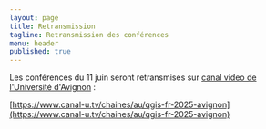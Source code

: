 ```yaml
---
layout: page
title: Retransmission
tagline: Retransmission des conférences
menu: header
published: true
---
```


Les conférences du 11 juin seront retransmises sur [canal video de l'Université d'Avignon](https://www.canal-u.tv/chaines/au/qgis-fr-2025-avignon) :

[https://www.canal-u.tv/chaines/au/qgis-fr-2025-avignon](https://www.canal-u.tv/chaines/au/qgis-fr-2025-avignon)

